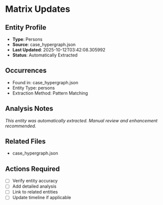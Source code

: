 # Matrix Updates

## Entity Profile
- **Type**: Persons
- **Source**: case_hypergraph.json
- **Last Updated**: 2025-10-12T03:42:08.305992
- **Status**: Automatically Extracted

## Occurrences
- Found in: case_hypergraph.json
- Entity Type: persons
- Extraction Method: Pattern Matching

## Analysis Notes
*This entity was automatically extracted. Manual review and enhancement recommended.*

## Related Files
- case_hypergraph.json

## Actions Required
- [ ] Verify entity accuracy
- [ ] Add detailed analysis
- [ ] Link to related entities
- [ ] Update timeline if applicable

